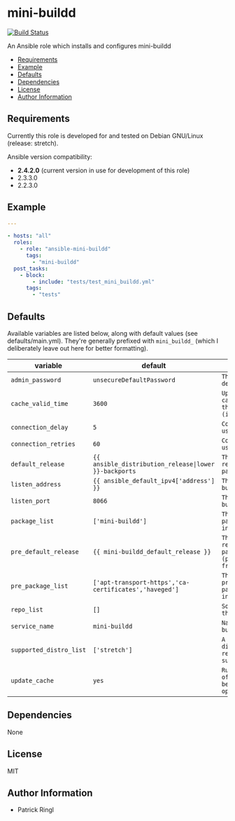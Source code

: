 # mini-buildd

[![Build Status](https://travis-ci.org/pari-/ansible-mini-buildd.svg?branch=master)](https://travis-ci.org/pari-/ansible-mini-buildd)

An Ansible role which installs and configures mini-buildd

<!-- toc -->

- [Requirements](#requirements)
- [Example](#example)
- [Defaults](#defaults)
- [Dependencies](#dependencies)
- [License](#license)
- [Author Information](#author-information)

<!-- tocstop -->

## Requirements

Currently this role is developed for and tested on Debian GNU/Linux (release: stretch).

Ansible version compatibility:

- __2.4.2.0__ (current version in use for development of this role)
- 2.3.3.0
- 2.2.3.0

## Example

```yaml
---

- hosts: "all"
  roles:
    - role: "ansible-mini-buildd"
      tags:
        - "mini-buildd"
  post_tasks:
    - block:
        - include: "tests/test_mini_buildd.yml"
      tags:
        - "tests"
```

## Defaults

Available variables are listed below, along with default values (see defaults/main.yml). They're generally prefixed with `mini_buildd_` (which I deliberately leave out here for better formatting).

variable | default | notes
-------- | ------- | -----
`admin_password` | `unsecureDefaultPassword` | `The 'admin'-user default password`
`cache_valid_time` | `3600` | `Update the apt cache if its older than the set value (in seconds)`
`connection_delay` | `5` | `Connection delay used in tests`
`connection_retries` | `60` | `Connection retries used in tests`
`default_release` | `{{ ansible_distribution_release\|lower }}-backports` | `The default release to install packages from`
`listen_address` | `{{ ansible_default_ipv4['address'] }}` | `The address mini-buildd listens to`
`listen_port` | `8066` | `The port mini-buildd listens to`
`package_list` | `['mini-buildd']` | `The list of packages to be installed`
`pre_default_release` | `{{ mini-buildd_default_release }}` | `The default release to install packages (pre_package_list) from`
`pre_package_list` | `['apt-transport-https','ca-certificates','haveged']` | `The list of prerequisite packages to be installed`
`repo_list` | `[]` | `Source string for the repositories`
`service_name` | `mini-buildd` | `Name of the (mini-buildd) service`
`supported_distro_list` | `['stretch']` | `A list of distribution releases this role supports`
`update_cache` | `yes` | `Run the equivalent of apt-get update before the operation`

## Dependencies

None

## License

MIT

## Author Information

* Patrick Ringl
